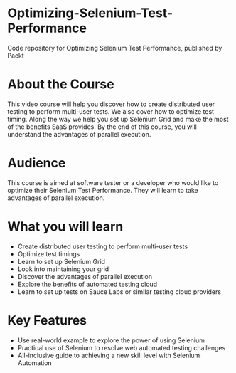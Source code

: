 # Optimizing-Selenium-Test-Performance
Code repository for Optimizing Selenium Test Performance, published by Packt
# About the Course 
This video course will help you discover how to create distributed user testing to perform multi-user tests. We also cover how to optimize test timing. Along the way we help you set up Selenium Grid and make the most of the benefits SaaS provides. By the end of this course, you will understand the advantages of parallel execution.
# Audience 
This course is aimed at software tester or a developer who would like to optimize their Selenium Test Performance. They will learn to take advantages of parallel execution.
# What you will learn
*  Create distributed user testing to perform multi-user tests
*  Optimize test timings
*  Learn to set up Selenium Grid
*  Look into maintaining your grid
*  Discover the advantages of parallel execution
*  Explore the benefits of automated testing cloud
*  Learn to set up tests on Sauce Labs or similar testing cloud providers
# Key Features
* Use real-world example to explore the power of using Selenium
* Practical use of Selenium to resolve web automated testing challenges
* All-inclusive guide to achieving a new skill level with Selenium Automation
